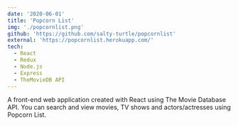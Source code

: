 ```yaml
---
date: '2020-06-01'
title: 'Popcorn List'
img: './popcornlist.png'
github: 'https://github.com/salty-turtle/popcornlist'
external: 'https://popcornlist.herokuapp.com/'
tech:
  - React
  - Redux
  - Node.js
  - Express
  - TheMovieDB API
---
```


A front-end web application created with React using The Movie Database API. You can search and view movies, TV shows and actors/actresses using Popcorn List.